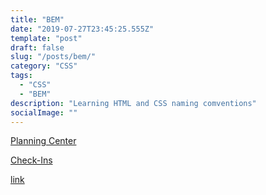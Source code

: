 ```yaml
---
title: "BEM"
date: "2019-07-27T23:45:25.555Z"
template: "post"
draft: false
slug: "/posts/bem/"
category: "CSS"
tags:
  - "CSS"
  - "BEM"
description: "Learning HTML and CSS naming comventions"
socialImage: ""
---
```


<a href="https://planning.center/check-ins">Planning Center</a>

<a href="https://planning.center/check-ins">Check-Ins</a>

<a href="http://getbem.com/naming/">link</a>